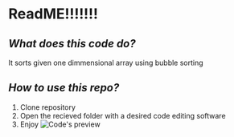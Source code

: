 # **ReadME!!!!!!!**
## ***What does this code do?***
It sorts given one dimmensional array using bubble sorting
## ***How to use this repo?***
1. Clone repository
2. Open the recieved folder with a desired code editing software
3. Enjoy
![Code's preview](https://github.com/GreenCanary/BubbleSorting/assets/148946127/23225b63-6e8c-4c5f-a0ea-31d932642669)
